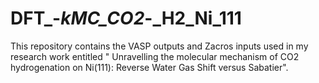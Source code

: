 # DFT_-_kMC_CO2_-_H2_Ni_111
This repository contains the VASP outputs and Zacros inputs used in my research work entitled " Unravelling the molecular mechanism of CO2 hydrogenation on Ni(111): Reverse Water Gas Shift versus Sabatier".
